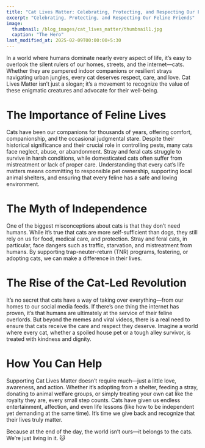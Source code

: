 ```yaml
---
title: "Cat Lives Matter: Celebrating, Protecting, and Respecting Our Feline Friends"
excerpt: "Celebrating, Protecting, and Respecting Our Feline Friends"
image: 
  thumbnail: /blog_images/cat_lives_matter/thumbnail1.jpg
  caption: "The Hero"
last_modified_at: 2025-02-09T00:00:00+5:30
---
```


In a world where humans dominate nearly every aspect of life, it’s easy to overlook the silent rulers of our homes, streets, and the internet—cats. Whether they are pampered indoor companions or resilient strays navigating urban jungles, every cat deserves respect, care, and love. Cat Lives Matter isn’t just a slogan; it’s a movement to recognize the value of these enigmatic creatures and advocate for their well-being.

# The Importance of Feline Lives
Cats have been our companions for thousands of years, offering comfort, companionship, and the occasional judgmental stare. Despite their historical significance and their crucial role in controlling pests, many cats face neglect, abuse, or abandonment. Stray and feral cats struggle to survive in harsh conditions, while domesticated cats often suffer from mistreatment or lack of proper care. Understanding that every cat’s life matters means committing to responsible pet ownership, supporting local animal shelters, and ensuring that every feline has a safe and loving environment.

# The Myth of Independence
One of the biggest misconceptions about cats is that they don’t need humans. While it’s true that cats are more self-sufficient than dogs, they still rely on us for food, medical care, and protection. Stray and feral cats, in particular, face dangers such as traffic, starvation, and mistreatment from humans. By supporting trap-neuter-return (TNR) programs, fostering, or adopting cats, we can make a difference in their lives.

# The Rise of the Cat-Led Revolution
It’s no secret that cats have a way of taking over everything—from our homes to our social media feeds. If there’s one thing the internet has proven, it’s that humans are ultimately at the service of their feline overlords. But beyond the memes and viral videos, there is a real need to ensure that cats receive the care and respect they deserve. Imagine a world where every cat, whether a spoiled house pet or a tough alley survivor, is treated with kindness and dignity.

# How You Can Help
Supporting Cat Lives Matter doesn’t require much—just a little love, awareness, and action. Whether it’s adopting from a shelter, feeding a stray, donating to animal welfare groups, or simply treating your own cat like the royalty they are, every small step counts. Cats have given us endless entertainment, affection, and even life lessons (like how to be independent yet demanding at the same time). It’s time we give back and recognize that their lives truly matter.

Because at the end of the day, the world isn’t ours—it belongs to the cats. We’re just living in it. 🐱